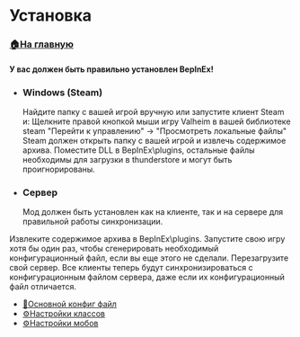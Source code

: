 # Установка

###  [🏠На главную](https://github.com/FroggerHH/Frogger-Tribe-Classes-WIKI#readme)
#### У вас должен быть правильно установлен BepInEx!

* ### Windows (Steam) 
  Найдите папку с вашей игрой вручную или запустите клиент Steam и: Щелкните правой кнопкой мыши игру Valheim в вашей библиотеке steam "Перейти к управлению" -> "Просмотреть локальные файлы" Steam должен открыть папку с вашей игрой и извлечь содержимое архива. Поместите DLL в BepInEx\plugins, остальные файлы необходимы для загрузки в thunderstore и могут быть проигнорированы.

* ### Сервер
  Мод должен быть установлен как на клиенте, так и на сервере для правильной работы синхронизации.
  
Извлеките содержимое архива в BepInEx\plugins. 
Запустите свою игру хотя бы один раз, чтобы сгенерировать необходимый конфигурационный файл, если вы еще этого не сделали. Перезагрузите свой сервер. Все клиенты теперь будут синхронизироваться с конфигурационным файлом сервера, даже если их конфигурационный файл отличается.

* [📒Основной конфиг файл](https://github.com/FroggerHH/Frogger-Tribe-Classes-WIKI/blob/main/MainConfig.md#основной-конфиг-файл)
* [⚙️Настройки классов](https://github.com/FroggerHH/Frogger-Tribe-Classes-WIKI/blob/main/LevelTree.md#настройки-классов)
* [⚙️Настройки мобов](https://github.com/FroggerHH/Frogger-Tribe-Classes-WIKI/blob/main/MonstersSettings.md#настройки-мобов)
